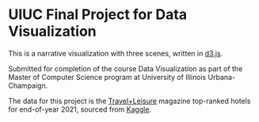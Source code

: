 # UIUC Final Project for Data Visualization

This is a narrative visualization with three scenes, written in [d3.js](https://d3js.org/).

Submitted for completion of the course Data Visualization as part of the Master of Computer Science program at University of Illinois Urbana-Champaign.

The data for this project is the [Travel+Leisure](https://www.travelandleisure.com/) magazine top-ranked hotels for end-of-year 2021, sourced from [Kaggle](https://www.kaggle.com/datasets/narmelan/travelleisure-worlds-best-hotels-2021?resource=download).